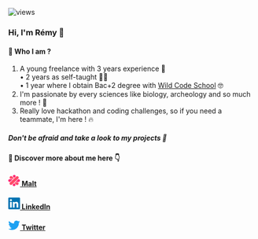 
![views](https://komarev.com/ghpvc/?username=RemypottierFR&label=PROFILE+VIEWS)
### Hi, I'm Rémy 👋
#### 🌟 Who I am ?

1. A young freelance with 3 years experience 💪 <br />
	• 2 years as self-taught 🏃‍♂️ <br />
	• 1 year where I obtain Bac+2 degree with [Wild Code School](https://github.com/orgs/WildCodeSchool/teams/sept2019-js-react-tours) 🤓
2. I'm passionate by every sciences like biology, archeology and so much more ! 🔭
3. Really love hackathon and coding challenges, so if you need a teammate, I'm here ! 🔥

##### Don't be afraid and take a look to my projects 🌟 

#### 🌟 Discover more about me here 👇

#### [<img src="https://raw.githubusercontent.com/RemyPottierFr/RemyPottierFR/master/images/socials/maltLogo.png" alt="nice" width="24"/> Malt](https://www.malt.fr/profile/remypottier)  
#### [<img src="https://raw.githubusercontent.com/RemyPottierFr/RemyPottierFR/master/images/socials/linkedinLogo.webp" width="24" /> LinkedIn](https://www.linkedin.com/in/remypottierfr)   
#### [<img src="https://raw.githubusercontent.com/RemyPottierFr/RemyPottierFR/master/images/socials/TwitterLogo.svg" width="24" /> Twitter](https://twitter.com/RemyPottier37)
